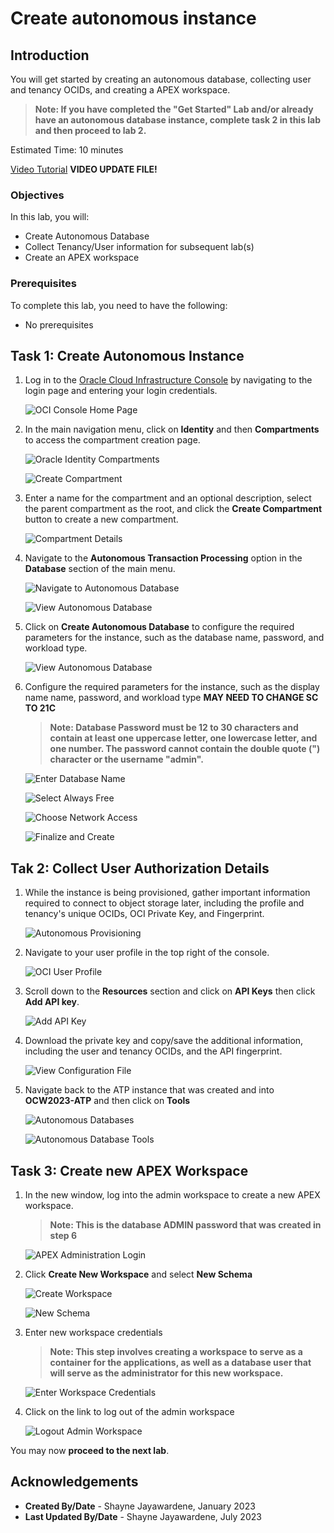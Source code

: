 # Create autonomous instance

## Introduction

You will get started by creating an autonomous database, collecting user and tenancy OCIDs, and creating a APEX workspace.

>**Note: If you have completed the "Get Started" Lab and/or already have an autonomous database instance, complete task 2 in this lab and then proceed to lab 2.**

Estimated Time: 10 minutes

[Video Tutorial](youtube:XRwbswu0jEk)  **VIDEO UPDATE FILE!**

### Objectives

In this lab, you will:

- Create Autonomous Database
- Collect Tenancy/User information for subsequent lab(s)
- Create an APEX workspace

### Prerequisites

To complete this lab, you need to have the following:

- No prerequisites

## Task 1: Create Autonomous Instance

1. Log in to the [Oracle Cloud Infrastructure Console](https://www.oracle.com/cloud/sign-in.html) by navigating to the login page and entering your login credentials.

    ![OCI Console Home Page](images/oci-home-page.png " ")

2. In the main navigation menu, click on **Identity** and then **Compartments** to access the compartment creation page.

    ![Oracle Identity Compartments](images/oci-identity.png " ")

    ![Create Compartment](images/oci-compartment.png " ")

3. Enter a name for the compartment and an optional description, select the parent compartment as the root, and click the **Create Compartment** button to create a new compartment.

    ![Compartment Details](images/create-new-compartment.png " ")

4. Navigate to the **Autonomous Transaction Processing** option in the **Database** section of the main menu.

    ![Navigate to Autonomous Database](images/nav-autonomous-db.png " ")

    ![View Autonomous Database](images/oci-autonomous-database.png " ")

5. Click on **Create Autonomous Database** to configure the required parameters for the instance, such as the database name, password, and workload type.

    ![View Autonomous Database](images/oci-autonomous-database-2.png " ")

6. Configure the required parameters for the instance, such as the display name name, password, and workload type **MAY NEED TO CHANGE SC TO 21C**

    >**Note: Database Password must be 12 to 30 characters and contain at least one uppercase letter, one lowercase letter, and one number. The password cannot contain the double quote (") character or the username "admin".**

    ![Enter Database Name](images/enter-db-name.png " ")

    ![Select Always Free](images/atp-always-free.png " ")

    ![Choose Network Access](images/atp-network-access.png " ")

    ![Finalize and Create](images/create-atp.png " ")

## Tak 2: Collect User Authorization Details

1. While the instance is being provisioned, gather important information required to connect to object storage later, including the profile and tenancy's unique OCIDs, OCI Private Key, and Fingerprint.

    ![Autonomous Provisioning](images/atp-provisioning.png " ")

2. Navigate to your user profile in the top right of the console.

    ![OCI User Profile](images/nav-user-profile.png " ")

3. Scroll down to the **Resources** section and click on **API Keys** then click **Add API key**.

    ![Add API Key](images/add-api-key.png " ")

4. Download the private key and copy/save the additional information, including the user and tenancy OCIDs, and the API fingerprint.

    ![View Configuration File](images/configuration-file.png " ")

5. Navigate back to the ATP instance that was created and into **OCW2023-ATP** and then click on **Tools**

    ![Autonomous Databases](images/autonomous-databases.png " ")

    ![Autonomous Database Tools](images/database-tools.png " ")

## Task 3: Create new APEX Workspace

1. In the new window, log into the admin workspace to create a new APEX workspace.

    >**Note: This is the database ADMIN password that was created in step 6**

    ![APEX Administration Login](images/admin-login.png " ")

2. Click **Create New Workspace** and select **New Schema**

    ![Create Workspace](images/new-schema-1.png " ")

    ![New Schema](images/new-schema-2.png " ")

3. Enter new workspace credentials

    >**Note: This step involves creating a workspace to serve as a container for the applications, as well as a database user that will serve as the administrator for this new workspace.**

    ![Enter Workspace Credentials](images/workspace-credentials.png " ")

4. Click on the link to log out of the admin workspace

    ![Logout Admin Workspace](images/logout-workspace.png " ")

You may now **proceed to the next lab**.

## Acknowledgements

- **Created By/Date** - Shayne Jayawardene, January 2023
- **Last Updated By/Date** - Shayne Jayawardene, July 2023

